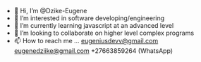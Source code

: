 - 👋 Hi, I’m @Dzike-Eugene
- 👀 I’m interested in software developing/engineering 
- 🌱 I’m currently learning javascript at an advanced level 
- 💞️ I’m looking to collaborate on higher level complex programs 
- 📫 How to reach me ...
eugeniusdevv@gmail.com
eugenedziike@gmail.com
+27663859264 (WhatsApp)
<!---
Dzike-Eugene/Dzike-Eugene is a ✨ special ✨ repository because its `README.md` (this file) appears on your GitHub profile.
You can click the Preview link to take a look at your changes.
--->
